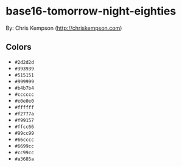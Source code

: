 # base16-tomorrow-night-eighties

By: Chris Kempson (http://chriskempson.com)

## Colors

* `#2d2d2d`
* `#393939`
* `#515151`
* `#999999`
* `#b4b7b4`
* `#cccccc`
* `#e0e0e0`
* `#ffffff`
* `#f2777a`
* `#f99157`
* `#ffcc66`
* `#99cc99`
* `#66cccc`
* `#6699cc`
* `#cc99cc`
* `#a3685a`
